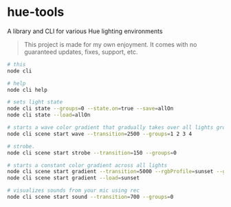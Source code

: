 # hue-tools
A library and CLI for various Hue lighting environments

> This project is made for my own enjoyment. It comes with no guaranteed updates, fixes, support, etc.

```bash
# this
node cli

# help
node cli help

# sets light state
node cli state --groups=0 --state.on=true --save=allOn
node cli state --load=allOn

# starts a wave color gradient that gradually takes over all lights group by group
node cli scene start wave --transition=2500 --groups=1 2 3 4

# strobe.
node cli scene start strobe --transition=150 --groups=0

# starts a constant color gradient across all lights
node cli scene start gradient --transition=5000 --rgbProfile=sunset --groups=0 --save=sunset
node cli scene start gradient --load=sunset

# visualizes sounds from your mic using rec
node cli scene start sound --transition=700 --groups=0
```